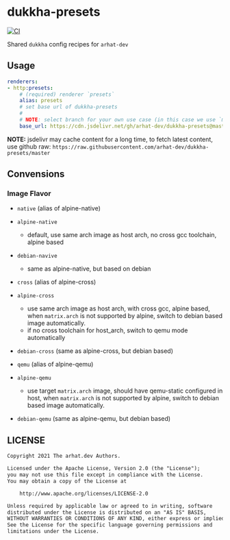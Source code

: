 # dukkha-presets

[![CI](https://github.com/arhat-dev/dukkha-presets/workflows/CI/badge.svg)](https://github.com/arhat-dev/dukkha-presets/actions?query=workflow%3ACI)

Shared `dukkha` config recipes for `arhat-dev`

## Usage

```yaml
renderers:
- http:presets:
    # (required) renderer `presets`
    alias: presets
    # set base url of dukkha-presets
    #
    # NOTE: select branch for your own use case (in this case we use `master` branch)
    base_url: https://cdn.jsdelivr.net/gh/arhat-dev/dukkha-presets@master
```

__NOTE:__ jsdelivr may cache content for a long time, to fetch latest content, use github raw: `https://raw.githubusercontent.com/arhat-dev/dukkha-presets/master`

## Convensions

### Image Flavor

- `native` (alias of alpine-native)
- `alpine-native`
  - default, use same arch image as host arch, no cross gcc toolchain, alpine based
- `debian-navive`
  - same as alpine-native, but based on debian

- `cross` (alias of alpine-cross)
- `alpine-cross`
  - use same arch image as host arch, with cross gcc, alpine based, when `matrix.arch` is not supported by alpine, switch to debian based image automatically.
  - if no cross toolchain for host_arch, switch to qemu mode automatically
- `debian-cross` (same as alpine-cross, but debian based)

- `qemu` (alias of alpine-qemu)
- `alpine-qemu`
  - use target `matrix.arch` image, should have qemu-static configured in host, when `matrix.arch` is not supported by alpine, switch to debian based image automatically.
- `debian-qemu` (same as alpine-qemu, but debian based)

## LICENSE

```txt
Copyright 2021 The arhat.dev Authors.

Licensed under the Apache License, Version 2.0 (the "License");
you may not use this file except in compliance with the License.
You may obtain a copy of the License at

    http://www.apache.org/licenses/LICENSE-2.0

Unless required by applicable law or agreed to in writing, software
distributed under the License is distributed on an "AS IS" BASIS,
WITHOUT WARRANTIES OR CONDITIONS OF ANY KIND, either express or implied.
See the License for the specific language governing permissions and
limitations under the License.
```
